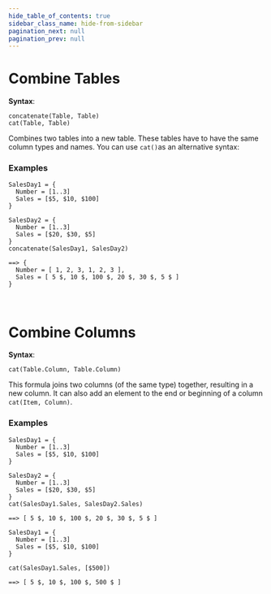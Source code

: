 ```yaml
---
hide_table_of_contents: true
sidebar_class_name: hide-from-sidebar
pagination_next: null
pagination_prev: null
---
```


# Combine Tables

**Syntax**:

`concatenate(Table, Table)` <br />
`cat(Table, Table)`

Combines two tables into a new table. These tables have to have the same column types and names. You can use `cat()`as an alternative syntax:

### Examples

```deci live
SalesDay1 = {
  Number = [1..3]
  Sales = [$5, $10, $100]
}

SalesDay2 = {
  Number = [1..3]
  Sales = [$20, $30, $5]
}
concatenate(SalesDay1, SalesDay2)

==> {
  Number = [ 1, 2, 3, 1, 2, 3 ],
  Sales = [ 5 $, 10 $, 100 $, 20 $, 30 $, 5 $ ]
}
```

<br />

# Combine Columns

**Syntax**:

`cat(Table.Column, Table.Column)`

This formula joins two columns (of the same type) together, resulting in a new column. It can also add an element to the end or beginning of a column `cat(Item, Column)`.

### Examples

```deci live
SalesDay1 = {
  Number = [1..3]
  Sales = [$5, $10, $100]
}

SalesDay2 = {
  Number = [1..3]
  Sales = [$20, $30, $5]
}
cat(SalesDay1.Sales, SalesDay2.Sales)

==> [ 5 $, 10 $, 100 $, 20 $, 30 $, 5 $ ]
```

```deci live
SalesDay1 = {
  Number = [1..3]
  Sales = [$5, $10, $100]
}

cat(SalesDay1.Sales, [$500])

==> [ 5 $, 10 $, 100 $, 500 $ ]
```
